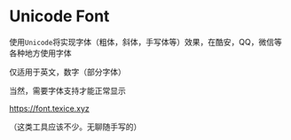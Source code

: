 # Unicode Font

使用`Unicode`将实现字体（粗体，斜体，手写体等）效果，在酷安，QQ，微信等各种地方使用字体

仅适用于英文，数字（部分字体）

当然，需要字体支持才能正常显示

https://font.texice.xyz

（这类工具应该不少。无聊随手写的）
